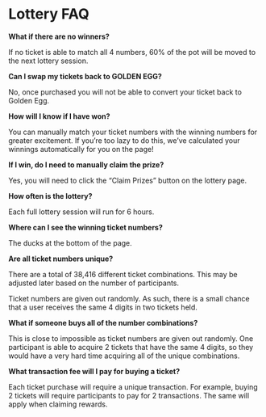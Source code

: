 # Lottery FAQ

**What if there are no winners?**

If no ticket is able to match all 4 numbers, 60% of the pot will be moved to the next lottery session.

**Can I swap my tickets back to GOLDEN EGG?**

No, once purchased you will not be able to convert your ticket back to Golden Egg.

**How will I know if I have won?**

You can manually match your ticket numbers with the winning numbers for greater excitement. If you’re too lazy to do this, we’ve calculated your winnings automatically for you on the page!

**If I win, do I need to manually claim the prize?**

Yes, you will need to click the “Claim Prizes” button on the lottery page.

**How often is the lottery?**

Each full lottery session will run for 6 hours.

**Where can I see the winning ticket numbers?**

The ducks at the bottom of the page.

  
**Are all ticket numbers unique?**

There are a total of 38,416 different ticket combinations. This may be adjusted later based on the number of participants.

Ticket numbers are given out randomly. As such, there is a small chance that a user receives the same 4 digits in two tickets held.

**What if someone buys all of the number combinations?**

This is close to impossible as ticket numbers are given out randomly. One participant is able to acquire 2 tickets that have the same 4 digits, so they would have a very hard time acquiring all of the unique combinations.

**What transaction fee will I pay for buying a ticket?**

Each ticket purchase will require a unique transaction. For example, buying 2 tickets will require participants to pay for 2 transactions. The same will apply when claiming rewards.

